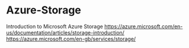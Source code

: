 # Azure-Storage
Introduction to Microsoft Azure Storage
https://azure.microsoft.com/en-us/documentation/articles/storage-introduction/
https://azure.microsoft.com/en-gb/services/storage/
